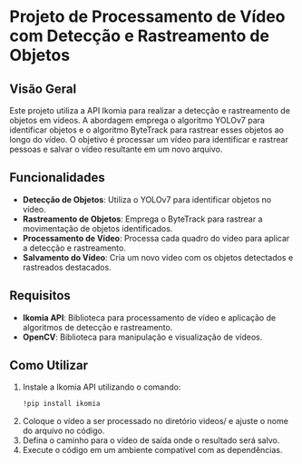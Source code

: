 # Projeto de Processamento de Vídeo com Detecção e Rastreamento de Objetos

## Visão Geral

Este projeto utiliza a API Ikomia para realizar a detecção e rastreamento de objetos em vídeos. A abordagem emprega o algoritmo YOLOv7 para identificar objetos e o algoritmo ByteTrack para rastrear esses objetos ao longo do vídeo. O objetivo é processar um vídeo para identificar e rastrear pessoas e salvar o vídeo resultante em um novo arquivo.

## Funcionalidades

- **Detecção de Objetos**: Utiliza o YOLOv7 para identificar objetos no vídeo.
- **Rastreamento de Objetos**: Emprega o ByteTrack para rastrear a movimentação de objetos identificados.
- **Processamento de Vídeo**: Processa cada quadro do vídeo para aplicar a detecção e rastreamento.
- **Salvamento do Vídeo**: Cria um novo vídeo com os objetos detectados e rastreados destacados.

## Requisitos

- **Ikomia API**: Biblioteca para processamento de vídeo e aplicação de algoritmos de detecção e rastreamento.
- **OpenCV**: Biblioteca para manipulação e visualização de vídeos.

## Como Utilizar

1. Instale a Ikomia API utilizando o comando:
   ```bash
   !pip install ikomia
2. Coloque o vídeo a ser processado no diretório videos/ e ajuste o nome do arquivo no código.
3. Defina o caminho para o vídeo de saída onde o resultado será salvo.
4. Execute o código em um ambiente compatível com as dependências.
